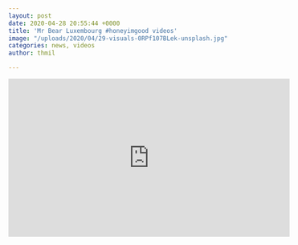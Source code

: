 ```yaml
---
layout: post
date: 2020-04-28 20:55:44 +0000
title: 'Mr Bear Luxembourg #honeyimgood videos'
image: "/uploads/2020/04/29-visuals-0RPf107BLek-unsplash.jpg"
categories: news, videos
author: thmil

---
```

<iframe src="https://www.facebook.com/plugins/video.php?href=https%3A%2F%2Fwww.facebook.com%2F105383567557156%2Fvideos%2F227261158530411%2F&show_text=0&width=560" width="560" height="315" style="border:none;overflow:hidden" scrolling="no" frameborder="0" allowTransparency="true" allowFullScreen="true"></iframe>